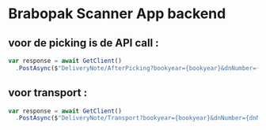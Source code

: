 # Brabopak Scanner App backend

## voor de picking is de API call :
 
```js
var response = await GetClient()
  .PostAsync($"DeliveryNote/AfterPicking?bookyear={bookyear}&dnNumber={dnNumber}&pinCode={pincode}&collies={collies}&location={location}", null)
```
 
 
## voor transport :
 
```js
var response = await GetClient()
  .PostAsync($"DeliveryNote/Transport?bookyear={bookyear}&dnNumber={dnNumber}&pinCode={pincode}", null)
```